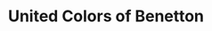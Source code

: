 ---
title: "United Colors of Benetton"
url: /stuttgart/united-colors-of-benetton-koenigstrasse/
shop: Kleidung
---